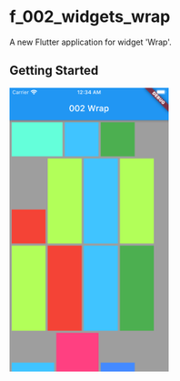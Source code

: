 # f_002_widgets_wrap

A new Flutter application for widget 'Wrap'.

## Getting Started

<img src="doc/image/demo.png" width="280" />
